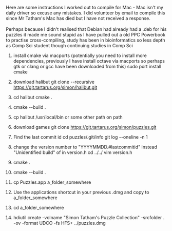Here are some instructions I worked out to compile for Mac - Mac isn't my daily driver so excuse any mistakes. I did volunteer by email to compile this since Mr Tatham's Mac has died but I have not received a response. </br></br>
Perhaps because I didn't realised that Debian had already had a .deb for his puzzles it made me sound stupid as I have pulled out a old PPC Powerbook to practise cross-compiling, study has been in bioinformatics so less depth as Comp Sci student though continuing studies in Comp Sci

1. install cmake via macports (potentially you need to install more dependencies, previously I have install octave via macports so perhaps gtk or clang or gcc have been downloaded from this)
  sudo port install cmake

2. download halibut
git clone --recursive https://git.tartarus.org/simon/halibut.git
3. cd halibut
   cmake .
4. cmake --build .
5. cp halibut /usr/local/bin or some other path on path
6. download games
git clone https://git.tartarus.org/simon/puzzles.git
7. Find the last commit id
   cd puzzles/.git/info
   git log --oneline -n 1
8. change the version number to "YYYYMMDD.#lastcommitid" instead "Unidentified build" of in version.h 
   cd ../../
   vim version.h
9. cmake .
10. cmake --build .
11. cp Puzzles.app a_folder_somewhere
12. Use the applications shortcut in your previous .dmg and copy to a_folder_somewhere
13. cd a_folder_somewhere
14. hdiutil create -volname "Simon Tatham's Puzzle Collection"  -srcfolder .  -ov -format UDCO -fs HFS+ ../puzzles.dmg
